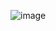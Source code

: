 ![image](https://github.com/Ricgcs/Prova-1-Bi-PDM/assets/124785437/55772390-dffa-4690-87ad-807c789d83b7)
